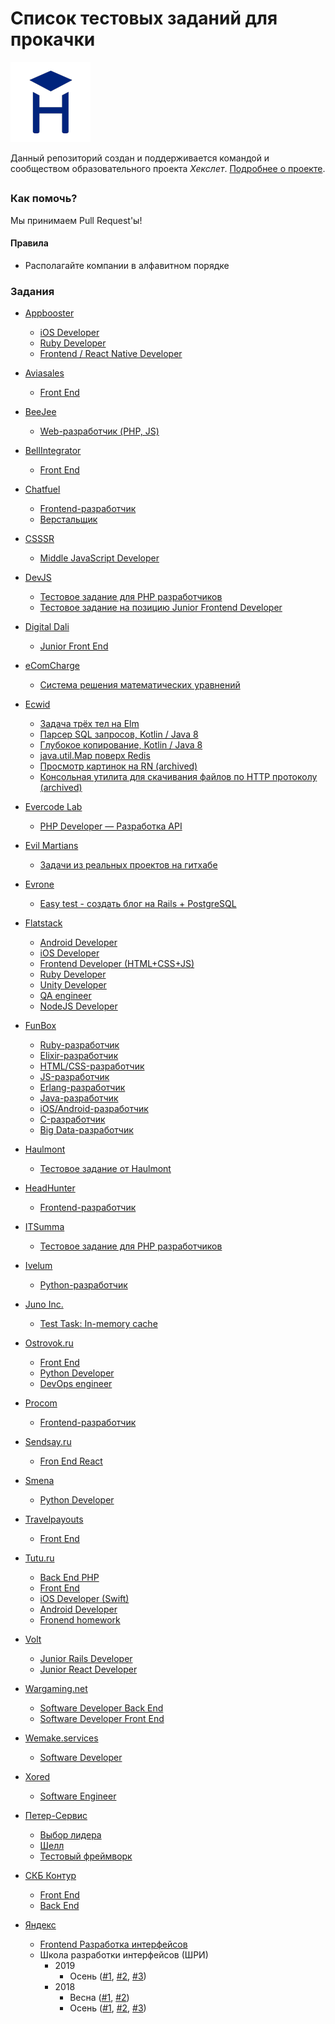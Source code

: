 # Список тестовых заданий для прокачки

[![Hexlet Ltd. logo](https://raw.githubusercontent.com/Hexlet/hexletguides.github.io/master/images/hexlet_logo128.png)](https://ru.hexlet.io/pages/about?utm_source=github&utm_medium=link&utm_campaign=ru-test-assignments)

Данный репозиторий создан и поддерживается командой и сообществом образовательного проекта _Хекслет_. [Подробнее о проекте](https://ru.hexlet.io/pages/about?utm_source=github&utm_medium=link&utm_campaign=ru-test-assignments).
##

### Как помочь?

Мы принимаем Pull Request'ы!

#### Правила

* Располагайте компании в алфавитном порядке

### Задания

* [Appbooster](https://appbooster.com/)
  * [iOS Developer](https://gist.github.com/KELiON/5725bc24c2ed5c34fb60047362f424aa)
  * [Ruby Developer](https://gist.github.com/KELiON/949731e077656ce036fa6114e7b47d2d)
  * [Frontend / React Native Developer](https://gist.github.com/KELiON/847543083fa37585dd06be197a405ec7)
* [Aviasales](https://aviasales.ru)
  * [Front End](https://github.com/KosyanMedia/test-tasks/tree/master/aviasales_frontend)
* [BeeJee](https://beejee.org/)
  * [Web-разработчик (PHP, JS)](https://docs.google.com/document/d/1Wn_BBhmrF8S5iwgqo5cH63GAM6XTXLi4glp7ZxammIM/edit?usp=sharing)
* [BellIntegrator](http://www.bellintegrator.ru/)
  * [Front End](https://docs.google.com/document/d/1YWJGDKB1pLrox6Y4CNm15Nuu_EVcAHIciYUHWYrDNDY/edit?usp=sharing)
* [Chatfuel](https://chatfuel.com/)
  * [Frontend-разработчик](https://paper.dropbox.com/doc/Frontend-Engineer-GFOYvLYpCLWUJe59Ydfmw)
  * [Верстальщик](https://paper.dropbox.com/doc/fljyQo7ig1gZRevGejqEX)

* [CSSSR](https://csssr.ru)
  * [Middle JavaScript Developer](https://csssr.com/ru/jobs/middle-js-developer)

* [DevJS](http://devjs.ru/)
  * [Тестовое задание для PHP разработчиков](https://github.com/devjsru/php_test)
  * [Тестовое задание на позицию Junior Frontend Developer](https://github.com/devjsru/react_test)

* [Digital Dali](http://digitaldali.pro/)
  * [Junior Front End](https://docs.google.com/document/d/1UL4FJrtzHamyOavu-VN9fH7Y05lkbmH5abtC2nnx2QY/edit)

* [eComCharge](https://ecomcharge.com/)
  * [Система решения математических уравнений](https://gist.github.com/shiroginne/2cd4ade25d7c81f28798)

* [Ecwid](https://www.ecwid.com/)
  * [Задача трёх тел на Elm](https://github.com/Ecwid/new-job/blob/master/Elm-3body-problem)
  * [Парсер SQL запросов, Kotlin / Java 8](https://github.com/Ecwid/new-job/blob/master/SQL-parser.md)
  * [Глубокое копирование, Kotlin / Java 8](https://github.com/Ecwid/new-job/blob/master/Deep-clone.md)
  * [java.util.Map поверх Redis](https://github.com/Ecwid/new-job/blob/master/Redis-and-collections.md)
  * [Просмотр картинок на RN (archived)](https://github.com/Ecwid/new-job/blob/b104fb636deb3f113657a404285edfa3b9fe4e1c/React-Native-Gallery.md)
  * [Консольная утилита для скачивания файлов по HTTP протоколу (archived)](https://github.com/Ecwid/new-job/blob/f4c62fb8b5e479b6e9c81c3ea4c57ad338ccbe75/Console-downloader.md)

* [Evercode Lab](https://evercodelab.com/)
  * [PHP Developer — Разработка API](https://github.com/EvercodeLab/php-test-assignment)

* [Evil Martians](https://evilmartians.com/)
  * [Задачи из реальных проектов на гитхабе](http://cultofmartians.com/)

* [Evrone](https://evrone.com/)
  * [Easy test - создать блог на Rails + PostgreSQL](https://github.com/evrone/easy_test)

* [Flatstack](http://www.flatstack.com)
  * [Android Developer](https://github.com/fs/test-tasks/tree/master/android)
  * [iOS Developer](https://github.com/fs/test-tasks/tree/master/ios)
  * [Frontend Developer (HTML+CSS+JS)](https://github.com/fs/test-tasks/tree/master/front-end)
  * [Ruby Developer](https://github.com/fs/test-tasks/tree/master/ruby)
  * [Unity Developer](https://github.com/fs/test-tasks/tree/master/unity)
  * [QA engineer](https://github.com/fs/test-tasks/tree/master/qa)
  * [NodeJS Developer](https://github.com/fs/test-tasks/tree/master/nodejs)

* [FunBox](http://funbox.ru/)
  * [Ruby-разработчик](https://dl.fun-box.ru/qt-ruby.pdf)
  * [Elixir-разработчик](https://dl.fun-box.ru/qt-elixir.pdf)
  * [HTML/CSS-разработчик](https://dl.fun-box.ru/qt-htmlcss.zip)
  * [JS-разработчик](https://dl.fun-box.ru/qt-js.pdf)
  * [Erlang-разработчик](https://dl.fun-box.ru/qt-erlang.pdf)
  * [Java-разработчик](https://dl.fun-box.ru/qt-java.pdf)
  * [iOS/Android-разработчик](https://dl.fun-box.ru/qt-mobile.pdf)
  * [C-разработчик](https://dl.fun-box.ru/qt-c.pdf)
  * [Big Data-разработчик](https://dl.fun-box.ru/qt-bigdata.pdf)

* [Haulmont](https://www.haulmont.com/front)
  * [Тестовое задание от Haulmont](https://github.com/nikolaychernov/StudentDatabase)

* [HeadHunter](https://hh.ru/)
  * [Frontend-разработчик](https://github.com/hhru/frontend-test)

* [ITSumma](https://www.itsumma.ru)
  * [Тестовое задание для PHP разработчиков](http://php.itsumma.ru)

* [Ivelum](https://ivelum.com/)
  * [Python-разработчик](https://github.com/ivelum/job/blob/master/code_challenges/python.md)

* [Juno Inc.](https://gojuno.com/)
  * [Test Task: In-memory cache](https://github.com/gojuno/test_tasks)

* [Ostrovok.ru](https://ostrovok.ru)
  * [Front End](https://github.com/ostrovok-team/code-challenge/tree/master/js)
  * [Python Developer](https://github.com/ostrovok-team/code-challenge/tree/master/python)
  * [DevOps engineer](https://github.com/ostrovok-team/code-challenge/tree/master/devops)
  
* [Procom](http://csoprocom.com.ua/)
  * [Frontend-разработчик](http://csoprocom.com.ua/info/frontend1.pdf)

* [Sendsay.ru](https://sendsay.ru/)
  * [Fron End React](https://docs.google.com/document/d/1ALAXy1ZIOT3JG8ZVKJi5jBOyMpskpCSyk_TKVfIXMp0/edit)

* [Smena](http://smena.space/)
  * [Python Developer](https://github.com/smenateam/python-assignment)

* [Travelpayouts](https://www.travelpayouts.com/ru)
  * [Front End](https://github.com/KosyanMedia/Front-end_TP_test)
  
* [Tutu.ru](https://www.Tutu.ru/)
  * [Back End PHP](https://github.com/tutu-ru/php-interview)
  * [Front End](https://github.com/tutu-ru/frontend-javascript-test)
  * [iOS Developer (Swift)](https://github.com/tutu-ru/hire_ios-test)
  * [Android Developer](https://github.com/tutu-ru/hire_android_test)
  * [Fronend homework](https://github.com/tutu-ru/fe-homework)

* [Volt](http://www.wearevolt.com/)
  * [Junior Rails Developer](https://drive.google.com/file/d/0B9gbscdfWqaqMnZPb2NOZjREQ3M)
  * [Junior React Developer](https://drive.google.com/file/d/0B9gbscdfWqaqQzZBdEtJRktRaHM/view)

* [Wargaming.net](https://wargaming.com)
  * [Software Developer Back End](https://github.com/wgnet/wg_forge_backend)
  * [Software Developer Front End](https://github.com/wgnet/wg_forge_frontend)

* [Wemake.services](https://wemake.services)
  * [Software Developer](https://wemake.services/meta/rsdp/job-application/)

* [Xored](http://ru.xored.com/)
  * [Software Engineer](https://docs.xored.com/pages/viewpage.action?pageId=26378756)

* [Петер-Сервис](http://billing.ru)
  * [Выбор лидера](https://github.com/peterservice-rnd/new-job/blob/master/leader.md)
  * [Шелл](https://github.com/peterservice-rnd/new-job/blob/master/shell.md)
  * [Тестовый фреймворк](https://github.com/peterservice-rnd/new-job/blob/master/test-framework.md)

* [СКБ Контур](https://kontur.ru/)
  * [Front End](https://kontur.ru/education/programs/intern/frontend)
  * [Back End](https://kontur.ru/education/programs/intern/backend)

* [Яндекс](https://yandex.ru)
  * [Frontend Разработка интерфейсов](https://academy.yandex.ru/events/frontend/)
  * Школа разработки интерфейсов (ШРИ)
    * 2019
      * Осень ([#1](https://github.com/yndx-shri-reviewer/task-1), [#2](https://github.com/yndx-shri-reviewer/task-2), [#3](https://github.com/yndx-shri-reviewer/task-3))
    * 2018
      * Весна ([#1](https://github.com/yandex-shri-2018/entrance-task-1), [#2](https://github.com/yandex-shri-2018/entrance-task-2))
      * Осень ([#1](https://github.com/yandex-shri-2018/entrance-task-1-2), [#2](https://github.com/yandex-shri-2018/entrance-task-2-2), [#3](https://github.com/yandex-shri-2018/entrance-task-3-2))

